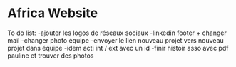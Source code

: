 # Africa Website

To do list:
    -ajouter les logos de réseaux sociaux
    -linkedin footer + changer mail
    -changer photo équipe
    -envoyer le lien nouveau projet vers nouveau projet dans équipe
    -idem acti int / ext avec un id
    -finir histoir asso avec pdf pauline et trouver des photos